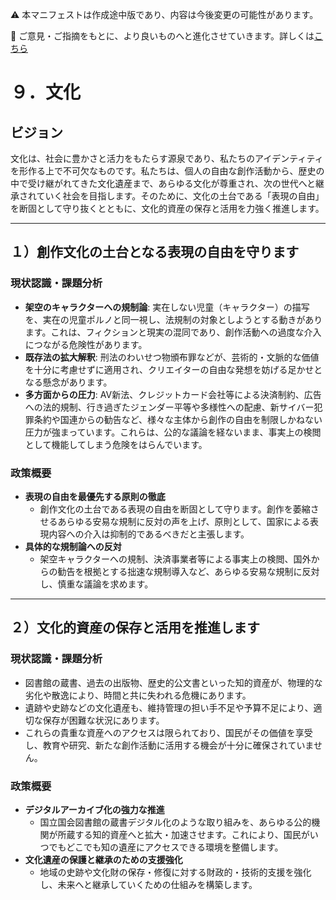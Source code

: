 ⚠️ 本マニフェストは作成途中版であり、内容は今後変更の可能性があります。

💬 ご意見・ご指摘をもとに、より良いものへと進化させていきます。詳しくは[こちら](README.md#このマニフェスト自身もみんなの知恵を集めて改善していきます)

# ９．文化

## ビジョン

文化は、社会に豊かさと活力をもたらす源泉であり、私たちのアイデンティティを形作る上で不可欠なものです。私たちは、個人の自由な創作活動から、歴史の中で受け継がれてきた文化遺産まで、あらゆる文化が尊重され、次の世代へと継承されていく社会を目指します。そのために、文化の土台である「表現の自由」を断固として守り抜くとともに、文化的資産の保存と活用を力強く推進します。

---

## １）創作文化の土台となる表現の自由を守ります

### 現状認識・課題分析

*   **架空のキャラクターへの規制論**: 実在しない児童（キャラクター）の描写を、実在の児童ポルノと同一視し、法規制の対象としようとする動きがあります。これは、フィクションと現実の混同であり、創作活動への過度な介入につながる危険性があります。
*   **既存法の拡大解釈**: 刑法のわいせつ物頒布罪などが、芸術的・文脈的な価値を十分に考慮せずに適用され、クリエイターの自由な発想を妨げる足かせとなる懸念があります。
*   **多方面からの圧力**: AV新法、クレジットカード会社等による決済制約、広告への法的規制、行き過ぎたジェンダー平等や多様性への配慮、新サイバー犯罪条約や国連からの勧告など、様々な主体から創作の自由を制限しかねない圧力が強まっています。これらは、公的な議論を経ないまま、事実上の検閲として機能してしまう危険をはらんでいます。

### 政策概要

*   **表現の自由を最優先する原則の徹底**
    *   創作文化の土台である表現の自由を断固として守ります。創作を萎縮させるあらゆる安易な規制に反対の声を上げ、原則として、国家による表現内容への介入は抑制的であるべきだと主張します。
*   **具体的な規制論への反対**
    *   架空キャラクターへの規制、決済事業者等による事実上の検閲、国外からの勧告を根拠とする拙速な規制導入など、あらゆる安易な規制に反対し、慎重な議論を求めます。

---

## ２）文化的資産の保存と活用を推進します

### 現状認識・課題分析

*   図書館の蔵書、過去の出版物、歴史的公文書といった知的資産が、物理的な劣化や散逸により、時間と共に失われる危機にあります。
*   遺跡や史跡などの文化遺産も、維持管理の担い手不足や予算不足により、適切な保存が困難な状況にあります。
*   これらの貴重な資産へのアクセスは限られており、国民がその価値を享受し、教育や研究、新たな創作活動に活用する機会が十分に確保されていません。

### 政策概要

*   **デジタルアーカイブ化の強力な推進**
    *   国立国会図書館の蔵書デジタル化のような取り組みを、あらゆる公的機関が所蔵する知的資産へと拡大・加速させます。これにより、国民がいつでもどこでも知の遺産にアクセスできる環境を整備します。
*   **文化遺産の保護と継承のための支援強化**
    *   地域の史跡や文化財の保存・修復に対する財政的・技術的支援を強化し、未来へと継承していくための仕組みを構築します。